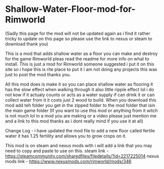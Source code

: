 # Shallow-Water-Floor-mod-for-Rimworld
 
 (Sadly this page for the mod will not be updated again as i find it rather tricky to update on this page so please use the link to nexus or steam to download thank you)
 
 
 
 This is a mod that adds shallow water as a floor you can make and destroy for the game Rimworld pleas read the readme for more info on what to install.
This is just a mod for Rimworld someone suggested i put it on this site so i hope this is rite place to put it i am not doing any projects this was just to post the mod thanks you.

All this mod does is make it so you can place shallow water as flooring it has the slow effect when walking through it also little ripple effect lol i do not kow if it actualy counts or acts as a water supply if can drink it or can collect water from it it costs just 2 wood to build.
When you download this mod add teh folder you get in the zipped folder to the mod folder that isin the main game folder
(If you want to use this mod or anything from it witch is not much lol in a mod you are making or a video please just mention me and a link to this mod thanks as i dont really mind if you use it at all)

Change Log - i have updated the mod file to add a new floor called fertile water it has 1.25 fertility and allows you to grow crops on it.

This mod is on steam and nexus mods with i will add a link that you may need to copy and paste to use on this. steam link - https://steamcommunity.com/sharedfiles/filedetails/?id=2217225014 nexus mods link - https://www.nexusmods.com/rimworld/mods/346
